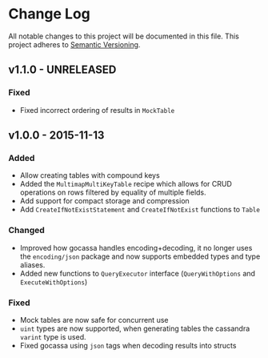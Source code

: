 # Change Log
All notable changes to this project will be documented in this file.
This project adheres to [Semantic Versioning](http://semver.org/).

## v1.1.0 - UNRELEASED

### Fixed
 - Fixed incorrect ordering of results in `MockTable`

## v1.0.0 - 2015-11-13

### Added
 - Allow creating tables with compound keys
 - Added the `MultimapMultiKeyTable` recipe which allows for CRUD operations on rows filtered by equality of multiple fields.
 - Add support for compact storage and compression
 - Add `CreateIfNotExistStatement` and `CreateIfNotExist` functions to `Table`

### Changed
 - Improved how gocassa handles encoding+decoding, it no longer uses the `encoding/json` package and now supports embedded types and type aliases.
 - Added new functions to `QueryExecutor` interface (`QueryWithOptions` and `ExecuteWithOptions`)

### Fixed
 - Mock tables are now safe for concurrent use
 - `uint` types are now supported, when generating tables the cassandra `varint` type is used.
 - Fixed gocassa using `json` tags when decoding results into structs
